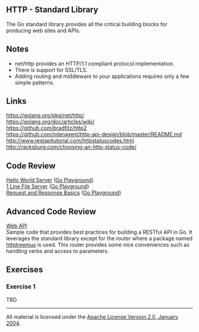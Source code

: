 ## HTTP - Standard Library

The Go standard library provides all the critical building blocks for producing web sites and APIs.

## Notes

* net/http provides an HTTP/1.1 compliant protocol implementation.
* There is support for SSL/TLS.
* Adding routing and middleware to your applications requires only a few simple patterns.

## Links

https://golang.org/pkg/net/http/  
https://golang.org/doc/articles/wiki/  
https://github.com/bradfitz/http2  
https://github.com/interagent/http-api-design/blob/master/README.md  
http://www.restapitutorial.com/httpstatuscodes.html  
http://racksburg.com/choosing-an-http-status-code/

## Code Review

[Hello World Server](example1/main.go) ([Go Playground](http://play.golang.org/p/S0yUXdOa-i))  
[1 Line File Server](example2/main.go) ([Go Playground](http://play.golang.org/p/AT6Zq-Sv7h))  
[Request and Response Basics](example3/main.go) ([Go Playground](http://play.golang.org/p/QFzRJmryzq))

## Advanced Code Review

[Web API](api)  
Sample code that provides best practices for building a RESTful API in Go. It leverages the standard library except for the router where a package named [httptreemux](https://github.com/dimfeld/httptreemux) is used. This router provides some nice conveniences such as handling verbs and access to parameters.

## Exercises

### Exercise 1

TBD
___
All material is licensed under the [Apache License Version 2.0, January 2004](http://www.apache.org/licenses/LICENSE-2.0).
